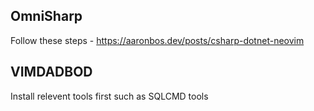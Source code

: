 
## OmniSharp
Follow these steps - https://aaronbos.dev/posts/csharp-dotnet-neovim

## VIMDADBOD
Install relevent tools first such as SQLCMD tools


